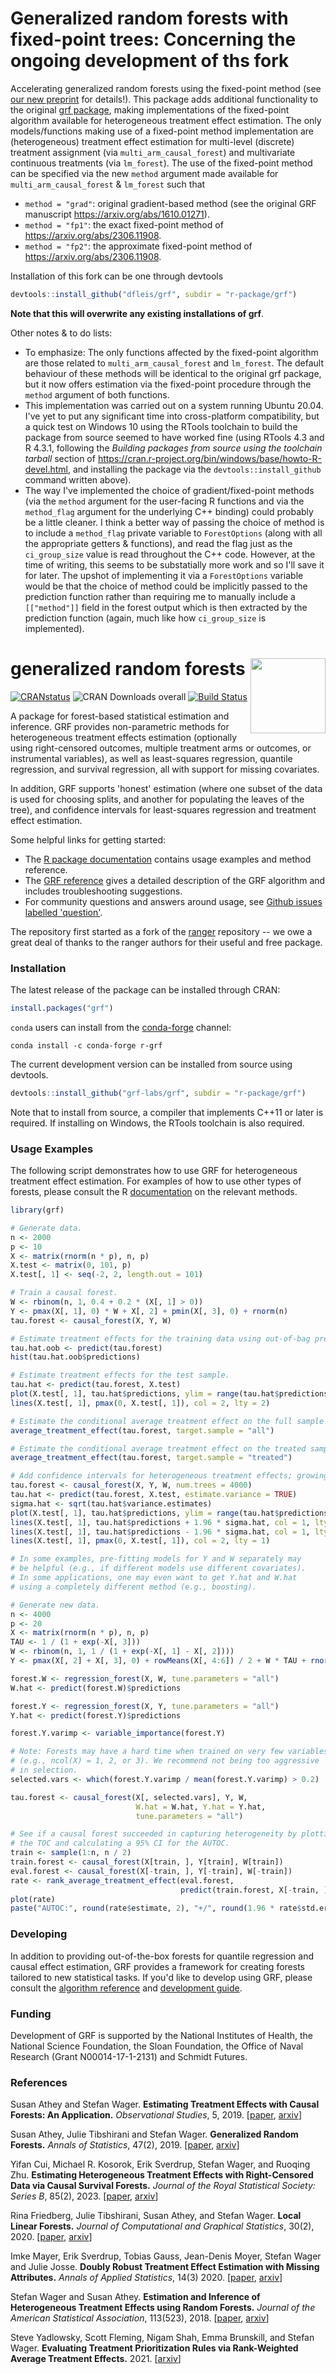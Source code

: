 # Generalized random forests with fixed-point trees: Concerning the ongoing development of ths fork

Accelerating generalized random forests using the fixed-point method (see [our new preprint](https://arxiv.org/abs/2306.11908)  for details!). This package adds additional functionality to the original [grf package](https://github.com/grf-labs/grf), making implementations of the fixed-point algorithm available for heterogeneous treatment effect estimation. The only models/functions making use of a fixed-point method implementation are (heterogeneous) treatment effect estimation for multi-level (discrete) treatment assignment (via `multi_arm_causal_forest`) and multivariate continuous treatments (via `lm_forest`). The use of the fixed-point method can be specified via the new `method` argument made available for `multi_arm_causal_forest` & `lm_forest` such that
* `method = "grad"`: original gradient-based method (see the original GRF manuscript https://arxiv.org/abs/1610.01271).
* `method = "fp1"`: the exact fixed-point method of https://arxiv.org/abs/2306.11908.
* `method = "fp2"`: the approximate fixed-point method of https://arxiv.org/abs/2306.11908.

Installation of this fork can be one through devtools
```R
devtools::install_github("dfleis/grf", subdir = "r-package/grf")
```
**Note that this will overwrite any existing installations of grf**.

Other notes & to do lists:
* To emphasize: The only functions affected by the fixed-point algorithm are those related to `multi_arm_causal_forest` and `lm_forest`. The default behaviour of these methods will be identical to the original grf package, but it now offers estimation via the fixed-point procedure through the `method` argument of both functions. 
* This implementation was carried out on a system running Ubuntu 20.04. I've yet to put any significant time into cross-platform compatibility, but a quick test on Windows 10 using the RTools toolchain to build the package from source seemed to have worked fine (using RTools 4.3 and R 4.3.1, following the *Building packages from source using the toolchain tarball* section of https://cran.r-project.org/bin/windows/base/howto-R-devel.html, and installing the package via the `devtools::install_github` command written above).
* The way I've implemented the choice of gradient/fixed-point methods (via the `method` argument for the user-facing R functions and via the `method_flag` argument for the underlying C++ binding) could probably be a little cleaner. I think a better way of passing the choice of method is to include a `method_flag` private variable to `ForestOptions` (along with all the appropriate getters & functions), and read the flag just as the `ci_group_size` value is read throughout the C++ code. However, at the time of writing, this seems to be substatially more work and so I'll save it for later. The upshot of implementing it via a `ForestOptions` variable would be that the choice of method could be implicitly passed to the prediction function rather than requiring me to manually include a `[["method"]]` field in the forest output which is then extracted by the prediction function (again, much like how `ci_group_size` is implemented).



# generalized random forests <a href='https://grf-labs.github.io/grf/'><img src='https://raw.githubusercontent.com/grf-labs/grf/master/images/logo/grf_logo_wbg_cropped.png' align="right" height="120" /></a>

[![CRANstatus](https://www.r-pkg.org/badges/version/grf)](https://cran.r-project.org/package=grf)
![CRAN Downloads overall](http://cranlogs.r-pkg.org/badges/grand-total/grf)
[![Build Status](https://dev.azure.com/grf-labs/grf/_apis/build/status/grf-labs.grf?branchName=master)](https://dev.azure.com/grf-labs/grf/_build/latest?definitionId=2&branchName=master)

A package for forest-based statistical estimation and inference. GRF provides non-parametric methods for heterogeneous treatment effects estimation (optionally using right-censored outcomes, multiple treatment arms or outcomes, or instrumental variables), as well as least-squares regression, quantile regression, and survival regression, all with support for missing covariates.

In addition, GRF supports 'honest' estimation (where one subset of the data is used for choosing splits, and another for populating the leaves of the tree), and confidence intervals for least-squares regression and treatment effect estimation.

Some helpful links for getting started:

- The [R package documentation](https://grf-labs.github.io/grf/) contains usage examples and method reference.
- The [GRF reference](https://grf-labs.github.io/grf/REFERENCE.html) gives a detailed description of the GRF algorithm and includes troubleshooting suggestions.
- For community questions and answers around usage, see [Github issues labelled 'question'](https://github.com/grf-labs/grf/issues?q=label%3Aquestion).

The repository first started as a fork of the [ranger](https://github.com/imbs-hl/ranger) repository -- we owe a great deal of thanks to the ranger authors for their useful and free package.

### Installation

The latest release of the package can be installed through CRAN:

```R
install.packages("grf")
```

`conda` users can install from the [conda-forge](https://anaconda.org/conda-forge/r-grf) channel:

```
conda install -c conda-forge r-grf
```

The current development version can be installed from source using devtools.

```R
devtools::install_github("grf-labs/grf", subdir = "r-package/grf")
```

Note that to install from source, a compiler that implements C++11 or later is required. If installing on Windows, the RTools toolchain is also required.

### Usage Examples

The following script demonstrates how to use GRF for heterogeneous treatment effect estimation. For examples
of how to use other types of forests, please consult the R [documentation](https://grf-labs.github.io/grf/reference/index.html) on the relevant methods.

```R
library(grf)

# Generate data.
n <- 2000
p <- 10
X <- matrix(rnorm(n * p), n, p)
X.test <- matrix(0, 101, p)
X.test[, 1] <- seq(-2, 2, length.out = 101)

# Train a causal forest.
W <- rbinom(n, 1, 0.4 + 0.2 * (X[, 1] > 0))
Y <- pmax(X[, 1], 0) * W + X[, 2] + pmin(X[, 3], 0) + rnorm(n)
tau.forest <- causal_forest(X, Y, W)

# Estimate treatment effects for the training data using out-of-bag prediction.
tau.hat.oob <- predict(tau.forest)
hist(tau.hat.oob$predictions)

# Estimate treatment effects for the test sample.
tau.hat <- predict(tau.forest, X.test)
plot(X.test[, 1], tau.hat$predictions, ylim = range(tau.hat$predictions, 0, 2), xlab = "x", ylab = "tau", type = "l")
lines(X.test[, 1], pmax(0, X.test[, 1]), col = 2, lty = 2)

# Estimate the conditional average treatment effect on the full sample (CATE).
average_treatment_effect(tau.forest, target.sample = "all")

# Estimate the conditional average treatment effect on the treated sample (CATT).
average_treatment_effect(tau.forest, target.sample = "treated")

# Add confidence intervals for heterogeneous treatment effects; growing more trees is now recommended.
tau.forest <- causal_forest(X, Y, W, num.trees = 4000)
tau.hat <- predict(tau.forest, X.test, estimate.variance = TRUE)
sigma.hat <- sqrt(tau.hat$variance.estimates)
plot(X.test[, 1], tau.hat$predictions, ylim = range(tau.hat$predictions + 1.96 * sigma.hat, tau.hat$predictions - 1.96 * sigma.hat, 0, 2), xlab = "x", ylab = "tau", type = "l")
lines(X.test[, 1], tau.hat$predictions + 1.96 * sigma.hat, col = 1, lty = 2)
lines(X.test[, 1], tau.hat$predictions - 1.96 * sigma.hat, col = 1, lty = 2)
lines(X.test[, 1], pmax(0, X.test[, 1]), col = 2, lty = 1)

# In some examples, pre-fitting models for Y and W separately may
# be helpful (e.g., if different models use different covariates).
# In some applications, one may even want to get Y.hat and W.hat
# using a completely different method (e.g., boosting).

# Generate new data.
n <- 4000
p <- 20
X <- matrix(rnorm(n * p), n, p)
TAU <- 1 / (1 + exp(-X[, 3]))
W <- rbinom(n, 1, 1 / (1 + exp(-X[, 1] - X[, 2])))
Y <- pmax(X[, 2] + X[, 3], 0) + rowMeans(X[, 4:6]) / 2 + W * TAU + rnorm(n)

forest.W <- regression_forest(X, W, tune.parameters = "all")
W.hat <- predict(forest.W)$predictions

forest.Y <- regression_forest(X, Y, tune.parameters = "all")
Y.hat <- predict(forest.Y)$predictions

forest.Y.varimp <- variable_importance(forest.Y)

# Note: Forests may have a hard time when trained on very few variables
# (e.g., ncol(X) = 1, 2, or 3). We recommend not being too aggressive
# in selection.
selected.vars <- which(forest.Y.varimp / mean(forest.Y.varimp) > 0.2)

tau.forest <- causal_forest(X[, selected.vars], Y, W,
                            W.hat = W.hat, Y.hat = Y.hat,
                            tune.parameters = "all")

# See if a causal forest succeeded in capturing heterogeneity by plotting
# the TOC and calculating a 95% CI for the AUTOC.
train <- sample(1:n, n / 2)
train.forest <- causal_forest(X[train, ], Y[train], W[train])
eval.forest <- causal_forest(X[-train, ], Y[-train], W[-train])
rate <- rank_average_treatment_effect(eval.forest,
                                      predict(train.forest, X[-train, ])$predictions)
plot(rate)
paste("AUTOC:", round(rate$estimate, 2), "+/", round(1.96 * rate$std.err, 2))
```

### Developing

In addition to providing out-of-the-box forests for quantile regression and causal effect estimation, GRF provides a framework for creating forests tailored to new statistical tasks. If you'd like to develop using GRF, please consult the [algorithm reference](https://grf-labs.github.io/grf/REFERENCE.html) and [development guide](https://grf-labs.github.io/grf/DEVELOPING.html).

### Funding

Development of GRF is supported by the National Institutes of Health, the National Science Foundation, the Sloan Foundation, the Office of Naval Research (Grant N00014-17-1-2131) and Schmidt Futures.

### References

Susan Athey and Stefan Wager.
<b>Estimating Treatment Effects with Causal Forests: An Application.</b>
<i>Observational Studies</i>, 5, 2019.
[<a href="https://doi.org/10.1353/obs.2019.0001">paper</a>,
<a href="https://arxiv.org/abs/1902.07409">arxiv</a>]

Susan Athey, Julie Tibshirani and Stefan Wager.
<b>Generalized Random Forests.</b> <i>Annals of Statistics</i>, 47(2), 2019.
[<a href="https://projecteuclid.org/euclid.aos/1547197251">paper</a>,
<a href="https://arxiv.org/abs/1610.01271">arxiv</a>]

Yifan Cui, Michael R. Kosorok, Erik Sverdrup, Stefan Wager, and Ruoqing Zhu.
<b>Estimating Heterogeneous Treatment Effects with Right-Censored Data via Causal Survival Forests.</b>
<i>Journal of the Royal Statistical Society: Series B</i>, 85(2), 2023.
[<a href="https://doi.org/10.1093/jrsssb/qkac001">paper</a>,
<a href="https://arxiv.org/abs/2001.09887">arxiv</a>]

Rina Friedberg, Julie Tibshirani, Susan Athey, and Stefan Wager.
<b>Local Linear Forests.</b> <i>Journal of Computational and Graphical Statistics</i>, 30(2), 2020.
[<a href="https://www.tandfonline.com/doi/abs/10.1080/10618600.2020.1831930">paper</a>,
<a href="https://arxiv.org/abs/1807.11408">arxiv</a>]

Imke Mayer, Erik Sverdrup, Tobias Gauss, Jean-Denis Moyer, Stefan Wager and Julie Josse.
<b>Doubly Robust Treatment Effect Estimation with Missing Attributes.</b>
<i>Annals of Applied Statistics</i>, 14(3) 2020.
[<a href="https://projecteuclid.org/euclid.aoas/1600454872">paper</a>,
<a href="https://arxiv.org/pdf/1910.10624.pdf">arxiv</a>]

Stefan Wager and Susan Athey.
<b>Estimation and Inference of Heterogeneous Treatment Effects using Random Forests.</b>
<i>Journal of the American Statistical Association</i>, 113(523), 2018.
[<a href="https://www.tandfonline.com/eprint/v7p66PsDhHCYiPafTJwC/full">paper</a>,
<a href="https://arxiv.org/abs/1510.04342">arxiv</a>]

Steve Yadlowsky, Scott Fleming, Nigam Shah, Emma Brunskill, and Stefan Wager.
<b>Evaluating Treatment Prioritization Rules via Rank-Weighted Average Treatment Effects.</b> 2021.
[<a href="https://arxiv.org/abs/2111.07966">arxiv</a>]

